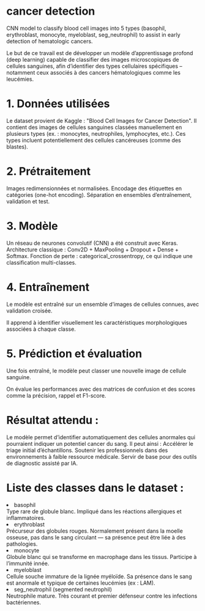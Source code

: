 # cancer detection
CNN model to classify blood cell images into 5 types (basophil, erythroblast, monocyte, myeloblast, seg_neutrophil) to assist in early detection of hematologic cancers.

Le but de ce travail est de développer un modèle d’apprentissage profond (deep learning) capable de classifier des images microscopiques de cellules sanguines, afin d’identifier des types cellulaires spécifiques – notamment ceux associés à des cancers hématologiques comme les leucémies.

# 1. Données utilisées
Le dataset provient de Kaggle : "Blood Cell Images for Cancer Detection".
Il contient des images de cellules sanguines classées manuellement en plusieurs types (ex. : monocytes, neutrophiles, lymphocytes, etc.).
Ces types incluent potentiellement des cellules cancéreuses (comme des blastes).

# 2. Prétraitement
Images redimensionnées et normalisées.
Encodage des étiquettes en catégories (one-hot encoding).
Séparation en ensembles d’entraînement, validation et test.

# 3. Modèle
Un réseau de neurones convolutif (CNN) a été construit avec Keras.
Architecture classique : Conv2D + MaxPooling + Dropout + Dense + Softmax.
Fonction de perte : categorical_crossentropy, ce qui indique une classification multi-classes.

# 4. Entraînement
Le modèle est entraîné sur un ensemble d’images de cellules connues, avec validation croisée.

Il apprend à identifier visuellement les caractéristiques morphologiques associées à chaque classe.

# 5. Prédiction et évaluation
Une fois entraîné, le modèle peut classer une nouvelle image de cellule sanguine.

On évalue les performances avec des matrices de confusion et des scores comme la précision, rappel et F1-score.

# Résultat attendu :
Le modèle permet d’identifier automatiquement des cellules anormales qui pourraient indiquer un potentiel cancer du sang. Il peut ainsi :
Accélérer le triage initial d’échantillons.
Soutenir les professionnels dans des environnements à faible ressource médicale.
Servir de base pour des outils de diagnostic assisté par IA.

# Liste des classes dans le dataset :
<li>basophil</li>
Type rare de globule blanc.
Impliqué dans les réactions allergiques et inflammatoires.

<li>erythroblast</li>
Précurseur des globules rouges.
Normalement présent dans la moelle osseuse, pas dans le sang circulant — sa présence peut être liée à des pathologies.

<li>monocyte</li>
Globule blanc qui se transforme en macrophage dans les tissus.
Participe à l’immunité innée.

<li>myeloblast</li>
Cellule souche immature de la lignée myéloïde.
Sa présence dans le sang est anormale et typique de certaines leucémies (ex : LAM).

<li>seg_neutrophil (segmented neutrophil)</li>
Neutrophile mature.
Très courant et premier défenseur contre les infections bactériennes.
